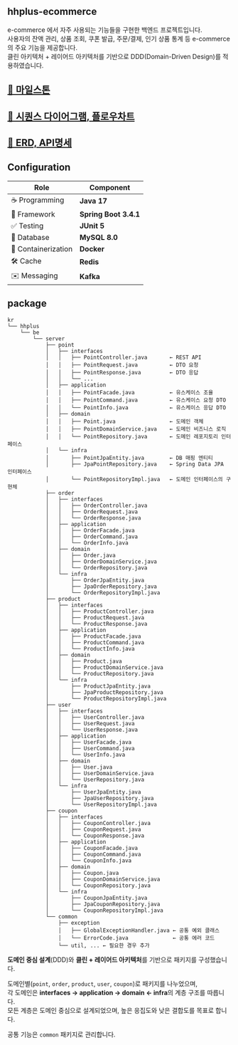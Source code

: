 

## hhplus-ecommerce
e-commerce 에서 자주 사용되는 기능들을 구현한 백엔드 프로젝트입니다.  
사용자의 잔액 관리, 상품 조회, 쿠폰 발급, 주문/결제, 인기 상품 통계 등 e-commerce의 주요 기능을 제공합니다.  
클린 아키텍처 + 레이어드 아키텍처를 기반으로 DDD(Domain-Driven Design)를 적용하였습니다.


## [🔗 마일스톤](https://github.com/users/dhgudtmxhs/projects/3)
  
## [🔗 시퀀스 다이어그램, 플로우차트](https://github.com/dhgudtmxhs/hhplus-ecommerce/pull/11)

## [🔗 ERD, API명세](https://github.com/dhgudtmxhs/hhplus-ecommerce/pull/12)


## Configuration
| **Role**           | **Component**                |
|---------------------|------------------------------|
| ☕ Programming      | **Java 17**                  |
| 🌱 Framework        | **Spring Boot 3.4.1**        |
| ✅ Testing          | **JUnit 5**                  |
| 🐬 Database         | **MySQL 8.0**                |
| 🐳 Containerization | **Docker**                   |
| 🛠 Cache            | **Redis**                    |
| ✉️ Messaging        | **Kafka**                    |


## package
```plaintext
kr
└── hhplus
    └── be
        └── server
            ├── point
            │   ├── interfaces
            │   │   ├── PointController.java       ← REST API
            │   │   ├── PointRequest.java          ← DTO 요청
            │   │   ├── PointResponse.java         ← DTO 응답
            │   │   └── ...
            │   ├── application
            │   │   ├── PointFacade.java           ← 유스케이스 조율
            │   │   ├── PointCommand.java          ← 유스케이스 요청 DTO
            │   │   └── PointInfo.java             ← 유스케이스 응답 DTO
            │   ├── domain
            │   │   ├── Point.java                 ← 도메인 객체
            │   │   ├── PointDomainService.java    ← 도메인 비즈니스 로직
            │   │   └── PointRepository.java       ← 도메인 레포지토리 인터페이스
            │   └── infra
            │       ├── PointJpaEntity.java        ← DB 매핑 엔티티
            │       ├── JpaPointRepository.java    ← Spring Data JPA 인터페이스
            │       └── PointRepositoryImpl.java   ← 도메인 인터페이스의 구현체
            ├── order
            │   ├── interfaces
            │   │   ├── OrderController.java
            │   │   ├── OrderRequest.java
            │   │   └── OrderResponse.java
            │   ├── application
            │   │   ├── OrderFacade.java
            │   │   ├── OrderCommand.java
            │   │   └── OrderInfo.java
            │   ├── domain
            │   │   ├── Order.java
            │   │   ├── OrderDomainService.java
            │   │   └── OrderRepository.java
            │   └── infra
            │       ├── OrderJpaEntity.java
            │       ├── JpaOrderRepository.java
            │       └── OrderRepositoryImpl.java
            ├── product
            │   ├── interfaces
            │   │   ├── ProductController.java
            │   │   ├── ProductRequest.java
            │   │   └── ProductResponse.java
            │   ├── application
            │   │   ├── ProductFacade.java
            │   │   ├── ProductCommand.java
            │   │   └── ProductInfo.java
            │   ├── domain
            │   │   ├── Product.java
            │   │   ├── ProductDomainService.java
            │   │   └── ProductRepository.java
            │   └── infra
            │       ├── ProductJpaEntity.java
            │       ├── JpaProductRepository.java
            │       └── ProductRepositoryImpl.java
            ├── user
            │   ├── interfaces
            │   │   ├── UserController.java
            │   │   ├── UserRequest.java
            │   │   └── UserResponse.java
            │   ├── application
            │   │   ├── UserFacade.java
            │   │   ├── UserCommand.java
            │   │   └── UserInfo.java
            │   ├── domain
            │   │   ├── User.java
            │   │   ├── UserDomainService.java
            │   │   └── UserRepository.java
            │   └── infra
            │       ├── UserJpaEntity.java
            │       ├── JpaUserRepository.java
            │       └── UserRepositoryImpl.java
            ├── coupon
            │   ├── interfaces
            │   │   ├── CouponController.java
            │   │   ├── CouponRequest.java
            │   │   └── CouponResponse.java
            │   ├── application
            │   │   ├── CouponFacade.java
            │   │   ├── CouponCommand.java
            │   │   └── CouponInfo.java
            │   ├── domain
            │   │   ├── Coupon.java
            │   │   ├── CouponDomainService.java
            │   │   └── CouponRepository.java
            │   └── infra
            │       ├── CouponJpaEntity.java
            │       ├── JpaCouponRepository.java
            │       └── CouponRepositoryImpl.java
            └── common
                ├── exception
                │   ├── GlobalExceptionHandler.java ← 공통 예외 클래스
                │   └── ErrorCode.java              ← 공통 에러 코드
                └── util, ... ← 필요한 경우 추가
```

**도메인 중심 설계**(DDD)와 **클린 + 레이어드 아키텍처**를 기반으로 패키지를 구성했습니다.  

도메인별(`point`, `order`, `product`, `user`, `coupon`)로 패키지를 나누었으며,  
각 도메인은 **interfaces → application → domain ← infra**의 계층 구조를 따릅니다.  
모든 계층은 도메인 중심으로 설계되었으며, 높은 응집도와 낮은 결합도를 목표로 합니다.  

공통 기능은 `common` 패키지로 관리합니다.
